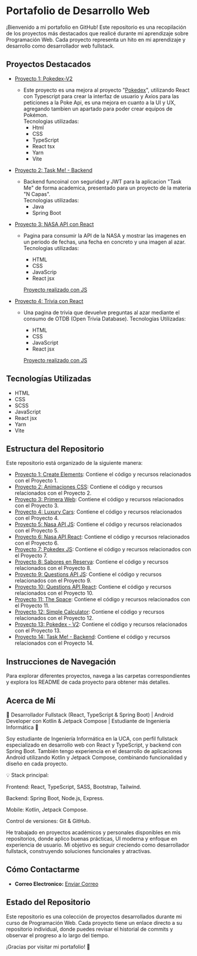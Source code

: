 # Portafolio de Desarrollo Web

¡Bienvenido a mi portafolio en GitHub! Este repositorio es una recopilación de los proyectos más destacados que realicé durante mi aprendizaje sobre Programación Web. Cada proyecto representa un hito en mi aprendizaje y desarrollo como desarrollador web fullstack.

## Proyectos Destacados

- [Proyecto 1: Pokedex-V2](https://github.com/Calderon2307/Portafolio_Web/tree/main/Frontend_PokedexV2_React)

  - Este proyecto es una mejora al proyecto "[Pokedex](https://github.com/Calderon2307/Portafolio_Web/tree/main/Frontend_Pokedex_JS)", utilizando React con Typescript para crear la interfaz de usuario y Axios para las peticiones a la Poke Api, es una mejora en cuanto a la UI y UX, agregando tambien un apartado para poder crear equipos de Pokémon.<br/>
    Tecnologias utilizadas:
    - Html
    - CSS
    - TypeScript
    - React tsx
    - Yarn
    - Vite

- [Proyecto 2: Task Me! - Backend](https://github.com/Calderon2307/Portafolio_Web/tree/main/Backend_TaskMe)

  - Backend funcoinal con seguridad y JWT para la aplicacion "Task Me" de forma academica, presentado para un proyecto de la materia "N Capas".<br/>
    Tecnologias utilizadas:
    - Java
    - Spring Boot

- [Proyecto 3: NASA API con React](https://github.com/Calderon2307/Portafolio_Web/tree/main/Frontend_Nasa-API_React)

  - Pagina para consumir la API de la NASA y mostrar las imagenes en un periodo de fechas, una fecha en concreto y una imagen al azar.<br/>
    Tecnologias utilizadas:

    - HTML
    - CSS
    - JavaScrip
    - React jsx

    [Proyecto realizado con JS](https://github.com/Calderon2307/Portafolio_Web/tree/main/Frontend_Nasa-API_JS)

- [Proyecto 4: Trivia con React](https://github.com/Calderon2307/Portafolio_Web/tree/main/Frontend_Questions-API_React)

  - Una pagina de trivia que devuelve preguntas al azar mediante el consumo de OTDB (Open Trivia Database).
    Tecnologías Utilizadas:

    - HTML
    - CSS
    - JavaScript
    - React jsx

    [Proyecto realizado con JS](https://github.com/Calderon2307/Portafolio_Web/tree/main/Frontend_Questions-API_JS)

## Tecnologías Utilizadas

- HTML
- CSS
- SCSS
- JavaScript
- React jsx
- Yarn
- Vite

## Estructura del Repositorio

Este repositorio está organizado de la siguiente manera:

- [Proyecto 1: Create Elements](https://github.com/Calderon2307/Portafolio_Web/tree/main/Frontend_Create-Elements): Contiene el código y recursos relacionados con el Proyecto 1.
- [Proyecto 2: Animaciones CSS](https://github.com/Calderon2307/Portafolio_Web/tree/main/Frontend_Curso-CSS_Animaciones): Contiene el código y recursos relacionados con el Proyecto 2.
- [Proyecto 3: Primera Web](https://github.com/Calderon2307/Portafolio_Web/tree/main/Frontend_Curso-CSS_Primera-Web): Contiene el código y recursos relacionados con el Proyecto 3.
- [Proyecto 4: Luxury Cars](https://github.com/Calderon2307/Portafolio_Web/tree/main/Frontend_Luxury-Cars): Contiene el código y recursos relacionados con el Proyecto 4.
- [Proyecto 5: Nasa API JS](https://github.com/Calderon2307/Portafolio_Web/tree/main/Frontend_Nasa-API_JS): Contiene el código y recursos relacionados con el Proyecto 5.
- [Proyecto 6: Nasa API React](https://github.com/Calderon2307/Portafolio_Web/tree/main/Frontend_Nasa-API_React): Contiene el código y recursos relacionados con el Proyecto 6.
- [Proyecto 7: Pokedex JS](https://github.com/Calderon2307/Portafolio_Web/tree/main/Frontend_Pokedex_JS): Contiene el código y recursos relacionados con el Proyecto 7.
- [Proyecto 8: Sabores en Reserva](https://github.com/Calderon2307/Portafolio_Web/tree/main/Frontend_Proyecto_Sabores-En-Reserva_React): Contiene el código y recursos relacionados con el Proyecto 8.
- [Proyecto 9: Questions API JS](https://github.com/Calderon2307/Portafolio_Web/tree/main/Frontend_Questions-API_JS): Contiene el código y recursos relacionados con el Proyecto 9.
- [Proyecto 10: Questions API React](https://github.com/Calderon2307/Portafolio_Web/tree/main/Frontend_Questions-API_React): Contiene el código y recursos relacionados con el Proyecto 10.
- [Proyecto 11: The Space](https://github.com/Calderon2307/Portafolio_Web/tree/main/Frontend_The-Space): Contiene el código y recursos relacionados con el Proyecto 11.
- [Proyecto 12: Simple Calculator](https://github.com/Calderon2307/Portafolio_Web/tree/main/Simple-Calculator): Contiene el código y recursos relacionados con el Proyecto 12.
- [Proyecto 13: Pokedex - V2](https://github.com/Calderon2307/Portafolio_Web/tree/main/Frontend_PokedexV2_React): Contiene el código y recursos relacionados con el Proyecto 13.
- [Proyecto 14: Task Me! - Backend](https://github.com/Calderon2307/Portafolio_Web/tree/main/Backend_TaskMe): Contiene el código y recursos relacionados con el Proyecto 14.

## Instrucciones de Navegación

Para explorar diferentes proyectos, navega a las carpetas correspondientes y explora los README de cada proyecto para obtener más detalles.

## Acerca de Mí

🚀 Desarrollador Fullstack (React, TypeScript & Spring Boot) | Android Developer con Kotlin & Jetpack Compose | Estudiante de Ingeniería Informática 🚀

Soy estudiante de Ingeniería Informática en la UCA, con perfil fullstack especializado en desarrollo web con React y TypeScript, y backend con Spring Boot. También tengo experiencia en el desarrollo de aplicaciones Android utilizando Kotlin y Jetpack Compose, combinando funcionalidad y diseño en cada proyecto.

💡 Stack principal:

Frontend: React, TypeScript, SASS, Bootstrap, Tailwind.

Backend: Spring Boot, Node.js, Express.

Mobile: Kotlin, Jetpack Compose.

Control de versiones: Git & GitHub.

He trabajado en proyectos académicos y personales disponibles en mis repositorios, donde aplico buenas prácticas, UI moderna y enfoque en experiencia de usuario. Mi objetivo es seguir creciendo como desarrollador fullstack, construyendo soluciones funcionales y atractivas.

## Cómo Contactarme

- **Correo Electronico:** [Enviar Correo](mailto:federicocalderon0@gmail.com)

## Estado del Repositorio

Este repositorio es una colección de proyectos desarrollados durante mi curso de Programación Web. Cada proyecto tiene un enlace directo a su repositorio individual, donde puedes revisar el historial de commits y observar el progreso a lo largo del tiempo.

¡Gracias por visitar mi portafolio! 🚀
